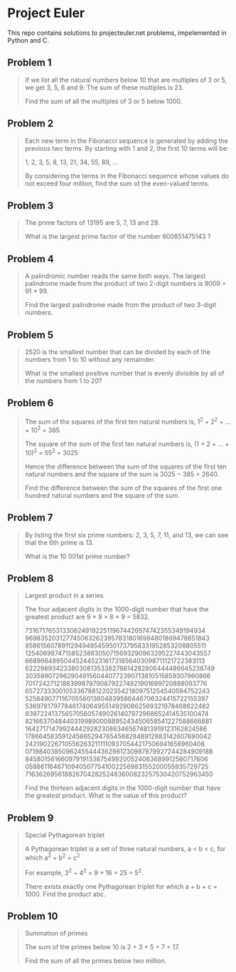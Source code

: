 # Project Euler

This repo contains solutions to projecteuler.net problems, impelemented in Python and C. 

## Problem 1

>If we list all the natural numbers below 10 that are multiples of 3 or 5, we get 3, 5, 6 and 9. The sum of these multiples is 23.
>
>Find the sum of all the multiples of 3 or 5 below 1000.

## Problem 2

>Each new term in the Fibonacci sequence is generated by adding the previous two terms. By starting with 1 and 2, the first 10 terms will be:
>
>1, 2, 3, 5, 8, 13, 21, 34, 55, 89, ...
>
>By considering the terms in the Fibonacci sequence whose values do not exceed four million, find the sum of the even-valued terms.

## Problem 3

>The prime factors of 13195 are 5, 7, 13 and 29.
>
>What is the largest prime factor of the number 600851475143 ?

## Problem 4

>A palindromic number reads the same both ways. The largest palindrome made from the product of two 2-digit numbers is 9009 = 91 × 99.
>
>Find the largest palindrome made from the product of two 3-digit numbers.

## Problem 5

>2520 is the smallest number that can be divided by each of the numbers from 1 to 10 without any remainder.
>
>What is the smallest positive number that is evenly divisible by all of the numbers from 1 to 20?

## Problem 6

>The sum of the squares of the first ten natural numbers is,
>1<sup>2</sup> + 2<sup>2</sup> + ... + 10<sup>2</sup> = 385
>
>The square of the sum of the first ten natural numbers is,
>(1 + 2 + ... + 10)<sup>2</sup> = 55<sup>2</sup> = 3025
>
>Hence the difference between the sum of the squares of the first ten natural numbers and the square of the sum is 3025 − 385 = 2640.
>
>Find the difference between the sum of the squares of the first one hundred natural numbers and the square of the sum.

## Problem 7

>By listing the first six prime numbers: 2, 3, 5, 7, 11, and 13, we can see that the 6th prime is 13.
>
>What is the 10 001st prime number?

## Problem 8

> Largest product in a series
> 
> The four adjacent digits in the 1000-digit number that have the greatest product are 9 × 9 × 8 × 9 = 5832.
>
> 73167176531330624919225119674426574742355349194934
> 96983520312774506326239578318016984801869478851843
> 85861560789112949495459501737958331952853208805511
> 12540698747158523863050715693290963295227443043557
> 66896648950445244523161731856403098711121722383113
> 62229893423380308135336276614282806444486645238749
> 30358907296290491560440772390713810515859307960866
> 70172427121883998797908792274921901699720888093776
> 65727333001053367881220235421809751254540594752243
> 52584907711670556013604839586446706324415722155397
> 53697817977846174064955149290862569321978468622482
> 83972241375657056057490261407972968652414535100474
> 82166370484403199890008895243450658541227588666881
> 16427171479924442928230863465674813919123162824586
> 17866458359124566529476545682848912883142607690042
> 24219022671055626321111109370544217506941658960408
> 07198403850962455444362981230987879927244284909188
> 84580156166097919133875499200524063689912560717606
> 05886116467109405077541002256983155200055935729725
> 71636269561882670428252483600823257530420752963450
> 
> Find the thirteen adjacent digits in the 1000-digit number that have the greatest product. What is the value of this product?

## Problem 9

>Special Pythagorean triplet
>
>A Pythagorean triplet is a set of three natural numbers, a < b < c, for which a<sup>2</sup> + b<sup>2</sup> = c<sup>2</sup>
>
>For example, 3<sup>2</sup> + 4<sup>2</sup> = 9 + 16 = 25 = 5<sup>2</sup>.
> 
>There exists exactly one Pythagorean triplet for which a + b + c = 1000.
>Find the product abc.

## Problem 10

>Summation of primes
>
>The sum of the primes below 10 is 2 + 3 + 5 + 7 = 17.
>
>Find the sum of all the primes below two million.
